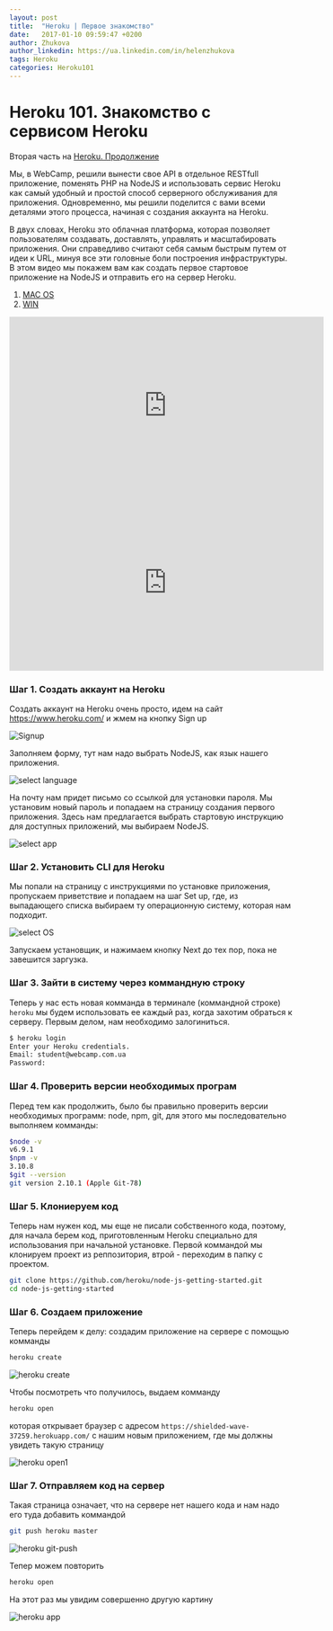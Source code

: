 ```yaml
---
layout: post
title:  "Heroku | Первое знакомство"
date:   2017-01-10 09:59:47 +0200
author: Zhukova
author_linkedin: https://ua.linkedin.com/in/helenzhukova
tags: Heroku
categories: Heroku101
---
```


# Heroku 101. Знакомство с сервисом Heroku

Вторая часть на [Heroku. Продолжение](/rest_student/heroku101-second)

Мы, в WebCamp, решили вынести свое API в отдельное RESTfull приложение, поменять PHP на NodeJS и использовать сервис Heroku как самый удобный и простой способ серверного обслуживания для приложения. Одновременно, мы решили поделится с вами всеми деталями этого процесса, начиная с создания аккаунта на Heroku.

В двух словах, Heroku это облачная платформа, которая позволяет пользователям создавать, доставлять, управлять и масштабировать приложения.
Они справедливо считают себя самым быстрым путем от идеи к URL, минуя все эти головные боли построения инфраструктуры.
В этом видео мы покажем вам как создать первое стартовое приложение на NodeJS и отправить его на сервер Heroku.

<ol class="tabs" data-tabs id="video-tabs">
  <li class="tabs-title is-active"><a href="#panel1" aria-selected="true">MAC OS</a></li>
  <li class="tabs-title"><a href="#panel2">WIN</a></li>
</ol>

<div class="tabs-content" data-tabs-content="video-tabs">
  <div class="tabs-panel is-active" id="panel1">
    <div class="responsive-embed widescreen">
    <iframe width="560" height="315" src="https://www.youtube.com/embed/5WbwxYrhKMw" frameborder="0" allowfullscreen></iframe>
    </div>
  </div>
  <div class="tabs-panel" id="panel2">
    <div class="responsive-embed widescreen">
    <iframe width="560" height="315" src="https://www.youtube.com/embed/lciL7rF57nk" frameborder="0" allowfullscreen></iframe>
    </div>
  </div>
</div>

### <span class="icon-homecode" id="one" data-magellan-target="one"></span> Шаг 1. Создать аккаунт на Heroku

Создать аккаунт на Heroku очень просто, идем на сайт https://www.heroku.com/ и жмем на кнопку Sign up

![Signup](/rest_student/img/heroku-signup.png)

Заполняем форму, тут нам надо выбрать NodeJS, как язык нашего приложения.

![select language](/rest_student/img/heroku-select-language.png)

На почту нам придет письмо со ссылкой для установки пароля. Мы установим новый пароль и попадаем на страницу создания первого приложения. Здесь нам предлагается выбрать стартовую инструкцию для доступных приложений, мы выбираем NodeJS.

![select app](/rest_student/img/heroku-select-app.png)

### <span class="icon-homecode" id="two" data-magellan-target="two"></span> Шаг 2. Установить CLI для Heroku

Мы попали на страницу с инструкциями по установке приложения, пропускаем приветствие и попадаем на шаг Set up, где, из выпадающего списка выбираем ту операционную систему, которая нам подходит.

![select OS](/rest_student/img/heroku-select-os.png)

Запускаем установщик, и нажимаем кнопку Next до тех пор, пока не завешится заргузка.

### <span class="icon-homecode" id="three" data-magellan-target="three"></span> Шаг 3. Зайти в систему через коммандную строку

Теперь у нас есть новая комманда в терминале (коммандной строке) `heroku` мы будем использовать ее каждый раз, когда захотим обраться к серверу. Первым делом, нам необходимо залогиниться.

```bash
$ heroku login
Enter your Heroku credentials.
Email: student@webcamp.com.ua
Password:
```

### <span class="icon-homecode" id="four" data-magellan-target="four"></span> Шаг 4. Проверить версии необходимых програм

Перед тем как продолжить, было бы правильно проверить версии необходимых программ: node, npm, git, для этого мы последовательно выполняем комманды:


```bash
$node -v
v6.9.1
$npm -v
3.10.8
$git --version
git version 2.10.1 (Apple Git-78)
```

### <span class="icon-homecode" id="five" data-magellan-target="five"></span> Шаг 5. Клониеруем код

Теперь нам нужен код, мы еще не писали собственного кода, поэтому, для начала берем код, приготовленным Heroku специально для использования при начальной установке. Первой коммандой мы клонируем проект из реппозитория, втрой - переходим в папку с проектом.

```bash
git clone https://github.com/heroku/node-js-getting-started.git
cd node-js-getting-started
```

### <span class="icon-homecode" id="six" data-magellan-target="six"></span> Шаг 6. Создаем приложение

Теперь перейдем к делу: создадим приложение на сервере с помощью комманды 

```bash
heroku create
```

![heroku create](/rest_student/img/heroku-create-bash.png)

Чтобы посмотреть что получилось, выдаем комманду 

```bash
heroku open
```

которая открывает браузер с адресом `https://shielded-wave-37259.herokuapp.com/` с нашим новым приложением, где мы должны увидеть такую страницу

![heroku open1](/rest_student/img/heroku-open1.png)


### <span class="icon-homecode" id="seven" data-magellan-target="seven"></span> Шаг 7. Отправляем код на сервер

Такая страница означает, что на сервере нет нашего кода и нам надо его туда добавить коммандой 

```bash
git push heroku master
```

![heroku git-push](/rest_student/img/heroku-git-push.png)

Тепер можем повторить

```bash
heroku open
```

На этот раз мы увидим совершенно другую картину

![heroku app](/rest_student/img/heroku-app.png)